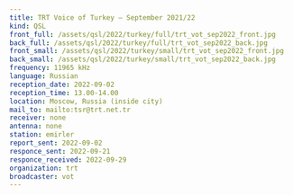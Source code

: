 ```yaml
---
title: TRT Voice of Turkey — September 2021/22
kind: QSL
front_full: /assets/qsl/2022/turkey/full/trt_vot_sep2022_front.jpg
back_full: /assets/qsl/2022/turkey/full/trt_vot_sep2022_back.jpg
front_small: /assets/qsl/2022/turkey/small/trt_vot_sep2022_front.jpg
back_small: /assets/qsl/2022/turkey/small/trt_vot_sep2022_back.jpg
frequency: 11965 kHz
language: Russian
reception_date: 2022-09-02
reception_time: 13.00-14.00
location: Moscow, Russia (inside city)
mail_to: mailto:tsr@trt.net.tr
receiver: none
antenna: none
station: emirler
report_sent: 2022-09-02
responce_sent: 2022-09-21
responce_received: 2022-09-29
organization: trt
broadcaster: vot
---
```

